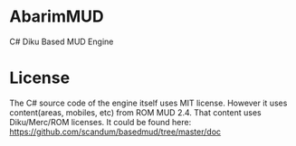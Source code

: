 # AbarimMUD
C# Diku Based MUD Engine

# License
The C# source code of the engine itself uses MIT license. However it uses content(areas, mobiles, etc) from ROM MUD 2.4. That content uses Diku/Merc/ROM licenses. It could be found here: https://github.com/scandum/basedmud/tree/master/doc
